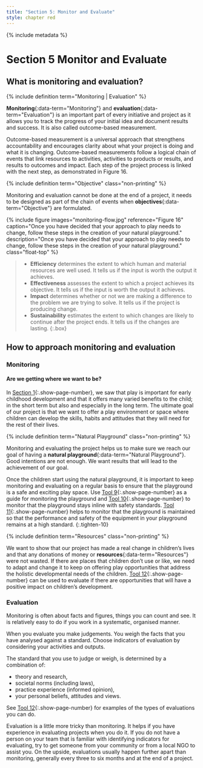 ```yaml
---
title: "Section 5: Monitor and Evaluate"
style: chapter red
---
```


{% include metadata %}

# **Section 5** Monitor and Evaluate

## What is monitoring and evaluation?

{% include definition term="Monitoring | Evaluation" %}

**Monitoring**{:data-term="Monitoring"} and **evaluation**{:data-term="Evaluation"} is an important part of every initiative and project as it allows you to track the progress of your initial idea and document results and success. It is also called outcome-based measurement.

Outcome-based measurement is a universal approach that strengthens accountability and encourages clarity about what your project is doing and what it is changing. Outcome-based measurements follow a logical chain of events that link resources to activities, activities to products or results, and results to outcomes and impact. Each step of the project process is linked with the next step, as demonstrated in Figure 16.

{% include definition term="Objective" class="non-printing" %}

Monitoring and evaluation cannot be done at the end of a project, it needs to be designed as part of the chain of events when **objectives**{:data-term="Objective"} are formulated.

{% include figure
   images="monitoring-flow.jpg"
   reference="Figure 16"
   caption="Once you have decided that your approach to play needs to change, follow these steps in the creation of your natural playground."
   description="Once you have decided that your approach to play needs to change, follow these steps in the creation of your natural playground."
   class="float-top"
%}

> - **Efficiency** determines the extent to which human and material resources are well used. It tells us if the input is worth the output it achieves.
> - **Effectiveness** assesses the extent to which a project achieves its objective. It tells us if the input is worth the output it achieves.
> - **Impact** determines whether or not we are making a difference to the problem we are trying to solve. It tells us if the project is producing change.
> - **Sustainability** estimates the extent to which changes are likely to continue after the project ends. It tells us if the changes are lasting.
{:.box}

## How to approach monitoring and evaluation

### Monitoring

#### Are we getting where we want to be?

In [Section 1](01.html#the-importance-of-play){:.show-page-number}, we saw that play is important for early childhood development and that it offers many varied benefits to the child; in the short term but also and especially in the long term. The ultimate goal of our project is that we want to offer a play environment or space where children can develop the skills, habits and attitudes that they will need for the rest of their lives.

{% include definition term="Natural Playground" class="non-printing" %}

Monitoring and evaluating the project helps us to make sure we reach our goal of having a **natural playground**{:data-term="Natural Playground"}. Good intentions are not enough. We want results that will lead to the achievement of our goal.

Once the children start using the natural playground, it is important to keep monitoring and evaluating on a regular basis to ensure that the playground is a safe and exciting play space. Use [Tool 9](06-09.html){:.show-page-number} as a guide for monitoring the playground and [Tool 10](06-10.html){:.show-page-number} to monitor that the playground stays inline with safety standards. [Tool 11](06-11.html){:.show-page-number} helps to monitor that the playground is maintained so that the performance and safety of the equipment in your playground remains at a high standard.
{:.tighten-10}

{% include definition term="Resources" class="non-printing" %}

We want to show that our project has made a real change in children’s lives and that any donations of money or **resources**{:data-term="Resources"} were not wasted. If there are places that children don’t use or like, we need to adapt and change it to keep on offering play opportunities that address the holistic developmental needs of the children. [Tool 12](06-12.html){:.show-page-number} can be used to evaluate if there are opportunities that will have a positive impact on children’s development.

### Evaluation

Monitoring is often about facts and figures, things you can count and see. It is relatively easy to do if you work in a systematic, organised manner.

When you evaluate you make judgements. You weigh the facts that you have analysed against a standard. Choose indicators of evaluation by considering your activities and outputs.

The standard that you use to judge or weigh, is determined by a combination of:

*   theory and research,
*   societal norms (including laws),
*   practice experience (informed opinion),
*   your personal beliefs, attitudes and views.

See [Tool 12](06-12.html){:.show-page-number} for examples of the types of evaluations you can do.

Evaluation is a little more tricky than monitoring. It helps if you have experience in evaluating projects when you do it. If you do not have a person on your team that is familiar with identifying indicators for evaluating, try to get someone from your community or from a local NGO to assist you. On the upside, evaluations usually happen further apart than monitoring, generally every three to six months and at the end of a project.
